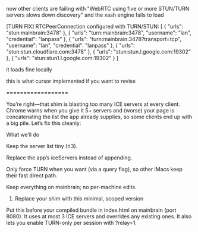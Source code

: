 now other clients are failing with "WebRTC using five or more STUN/TURN servers slows down discovery" and the xash engine fails to load 

[TURN FIX] RTCPeerConnection configured with TURN/STUN: 
[ { "urls": "stun:mainbrain:3478" }, { "urls": "turn:mainbrain:3478", "username": "lan", "credential": "lanpass" }, { "urls": "turn:mainbrain:3478?transport=tcp", "username": "lan", "credential": "lanpass" }, { "urls": "stun:stun.cloudflare.com:3478" }, { "urls": "stun:stun.l.google.com:19302" }, { "urls": "stun:stun1.l.google.com:19302" } ] 

it loads fine locally 

this is what cursor implemented if you want to revise



<!-- TURN/STUN Server Fix for WebRTC ICE Candidate Issues -->
   <script>
     // === TURN/STUN SERVER SHIM FOR PROBLEMATIC iMAC ===
     // This patches RTCPeerConnection to use local TURN server + fallback STUN
     // Fixes ICE candidate issues where host candidates fail on stubborn machines
     (function () {
       console.log('[TURN FIX] Initializing RTCPeerConnection TURN/STUN shim...');
       
       const OrigPC = window.RTCPeerConnection || window.webkitRTCPeerConnection;
       if (!OrigPC) {
         console.warn('[TURN FIX] No RTCPeerConnection found - shim not applied');
         return;
       }
       
       // Your TURN/STUN servers on mainbrain + fallbacks
       const ICE_SERVERS = [
         // Local TURN server (primary solution for problematic iMac)
         { urls: 'stun:mainbrain:3478' },
         { urls: 'turn:mainbrain:3478', username: 'lan', credential: 'lanpass' },
         { urls: 'turn:mainbrain:3478?transport=tcp', username: 'lan', credential: 'lanpass' },
         
         // Fallback public STUN servers
         { urls: 'stun:stun.cloudflare.com:3478' },
         { urls: 'stun:stun.l.google.com:19302' },
         { urls: 'stun:stun1.l.google.com:19302' }
       ];

       // For the stubborn iMac, make it bulletproof: TURN-only at first
       const FORCE_TURN_ONLY = true; // Set to false once confirmed working
       
       function withTurnStun(cfg) {
         const base = Object.assign({}, cfg || {});
         
         // If the app already provides iceServers, keep them but append ours
         const existing = Array.isArray(base.iceServers) ? base.iceServers : [];
         base.iceServers = existing.concat(ICE_SERVERS);
         
         // Force relay-only for problematic machines
         if (FORCE_TURN_ONLY) {
           base.iceTransportPolicy = 'relay';
           console.log('[TURN FIX] FORCING relay-only mode for problematic iMac');
         }
         
         // Optimize ICE gathering
         if (base.iceCandidatePoolSize == null) base.iceCandidatePoolSize = 4;
         
         console.log('[TURN FIX] RTCPeerConnection configured with TURN/STUN:', base.iceServers);
         return base;
       }
       
       function PatchedPC(cfg, ...rest) {
         return new OrigPC(withTurnStun(cfg), ...rest);
       }
       
       // Copy prototype and static properties  
       PatchedPC.prototype = OrigPC.prototype;
       for (const k of Object.getOwnPropertyNames(OrigPC)) {
         try { 
           PatchedPC[k] = OrigPC[k]; 
         } catch (e) {
           // Ignore properties that can't be copied
         }
       }
       
       // Replace global constructors
       window.RTCPeerConnection = PatchedPC;
       window.webkitRTCPeerConnection = PatchedPC;
       
       console.log('[TURN FIX] RTCPeerConnection TURN/STUN shim successfully applied');
       console.log('[TURN FIX] Test with: new RTCPeerConnection().getConfiguration()');
     })();
   </script>



==================

You’re right—that shim is blasting too many ICE servers at every client. Chrome warns when you give it 5+ servers and (worse) your page is concatenating the list the app already supplies, so some clients end up with a big pile. Let’s fix this cleanly:

What we’ll do

Keep the server list tiny (≤3).

Replace the app’s iceServers instead of appending.

Only force TURN when you want (via a query flag), so other iMacs keep their fast direct path.

Keep everything on mainbrain; no per-machine edits.

1) Replace your shim with this minimal, scoped version

Put this before your compiled bundle in index.html on mainbrain (port 8080). It uses at most 3 ICE servers and overrides any existing ones. It also lets you enable TURN-only per session with ?relay=1.

<script>
/*
  Minimal ICE shim
  - Uses only local TURN/STUN on mainbrain (≤3 entries)
  - Replaces any existing iceServers (does NOT concat)
  - Optional TURN-only mode via ?relay=1
*/
(function () {
  const Orig = window.RTCPeerConnection || window.webkitRTCPeerConnection;
  if (!Orig) return;

  // Tiny list: 1x STUN (optional), 1x TURN/UDP, 1x TURN/TCP
  const ICE_SERVERS = [
    { urls: 'stun:mainbrain:3478' },
    { urls: 'turn:mainbrain:3478', username: 'lan', credential: 'lanpass' },
    { urls: 'turn:mainbrain:3478?transport=tcp', username: 'lan', credential: 'lanpass' },
  ];

  // Enable TURN-only just for sessions with ?relay=1
  const FORCE_TURN_ONLY =
    /\brelay=1\b/.test(location.search) || /\brelay=1\b/.test(location.hash);

  function patchedConfig(cfg) {
    // Replace any existing servers to keep the list small
    const base = Object.assign({}, cfg);
    base.iceServers = ICE_SERVERS;
    if (FORCE_TURN_ONLY) base.iceTransportPolicy = 'relay';
    if (base.iceCandidatePoolSize == null) base.iceCandidatePoolSize = 2;
    return base;
  }

  function PC(cfg, ...rest) { return new Orig(patchedConfig(cfg), ...rest); }
  PC.prototype = Orig.prototype;
  for (const k of Object.getOwnPropertyNames(Orig)) { try { PC[k] = Orig[k]; } catch {} }

  window.RTCPeerConnection = PC;
  window.webkitRTCPeerConnection = PC;

  // Debug helper:
  console.log('[ICE] Using servers:', ICE_SERVERS,
              ' relayOnly=', FORCE_TURN_ONLY);
})();
</script>


